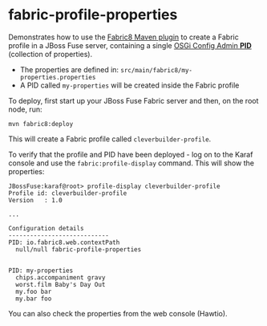 # fabric-profile-properties

Demonstrates how to use the [Fabric8 Maven plugin][fmp] to create a Fabric profile in a JBoss Fuse server, containing a single [OSGi Config Admin **PID**][felixpid] (collection of properties).

- The properties are defined in: `src/main/fabric8/my-properties.properties`
- A PID called `my-properties` will be created inside the Fabric profile

To deploy, first start up your JBoss Fuse Fabric server and then, on the root node, run:

    mvn fabric8:deploy
    
This will create a Fabric profile called `cleverbuilder-profile`.

To verify that the profile and PID have been deployed - log on to the Karaf console and use the `fabric:profile-display` command. This will show the properties:

    JBossFuse:karaf@root> profile-display cleverbuilder-profile
    Profile id: cleverbuilder-profile
    Version   : 1.0

    ...
    
    Configuration details
    ----------------------------
    PID: io.fabric8.web.contextPath
      null/null fabric-profile-properties


    PID: my-properties
      chips.accompaniment gravy
      worst.film Baby's Day Out
      my.foo bar
      my.bar foo

You can also check the properties from the web console (Hawtio).


[fmp]: https://fabric8.io/gitbook/mavenPlugin.html
[felixpid]: http://felix.apache.org/documentation/subprojects/apache-felix-config-admin.html

